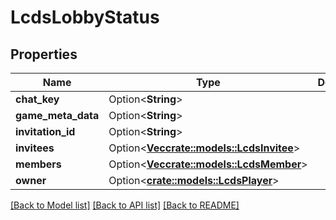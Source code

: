 # LcdsLobbyStatus

## Properties

Name | Type | Description | Notes
------------ | ------------- | ------------- | -------------
**chat_key** | Option<**String**> |  | [optional]
**game_meta_data** | Option<**String**> |  | [optional]
**invitation_id** | Option<**String**> |  | [optional]
**invitees** | Option<[**Vec<crate::models::LcdsInvitee>**](LcdsInvitee.md)> |  | [optional]
**members** | Option<[**Vec<crate::models::LcdsMember>**](LcdsMember.md)> |  | [optional]
**owner** | Option<[**crate::models::LcdsPlayer**](LcdsPlayer.md)> |  | [optional]

[[Back to Model list]](../README.md#documentation-for-models) [[Back to API list]](../README.md#documentation-for-api-endpoints) [[Back to README]](../README.md)


